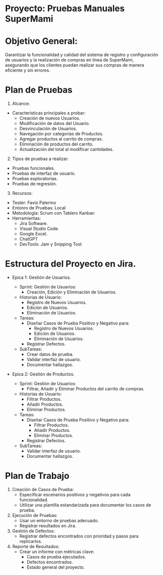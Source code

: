 # Proyecto: Pruebas Manuales SuperMami

# Objetivo General: 
Garantizar la funcionalidad y calidad del sistema de registro y configuración de usuarios y la realización de compras en línea de SuperMami, asegurando que los clientes puedan realizar sus compras de manera eficiente y sin errores.

# Plan de Pruebas
1. Alcance:
- Características principales a probar:  
    - Creación de nuevos Usuarios.
    - Modificación de datos del Usuario.
    - Desvinculación de Usuarios.
    - Navegación por categorías de Productos.
    - Agregar productos al carrito de compras.
    - Eliminación de productos del carrito.
    - Actualización del total al modificar cantidades.

2. Tipos de pruebas a realizar:
- Pruebas funcionales.
- Pruebas de interfaz de usuario.
- Pruebas exploratorias.
- Pruebas de regresión.

3. Recursos:
- Tester: Favio Palermo
- Entonro de Pruebas: Local
- Metodología: Scrum con Tablero Kanban
- Herramientas:
    - Jira Software.
    - Visual Studio Code.
    - Google Excel.
    - ChatGPT
    - DevTools: Jam y Snipping Tool


# Estructura del Proyecto en Jira.
* Epica 1: Gestión de Usuarios.
    * Sprint: Gestión de Usuarios: 
        - Creación, Edición y Eliminación de Usuarios.
    * Historias de Usuario:
        - Registro de Nuevos Usuarios.
        - Edición de Usuarios.
        - Eliminación de Usuarios.
    * Tareas:
        - Diseñar Casos de Prueba Positivo y Negativo para: 
            - Registro de Nuevos Usuarios.
            - Edición de Usuarios.
            - Eliminación de Usuarios.
        - Registrar Defectos.
    * SubTareas:
        - Crear datos de prueba.
        - Validar interfaz de usuario.
        - Documentar hallazgos.

* Epica 2: Gestión de Productos.
    * Sprint: Gestión de Usuarios: 
        - Filtrar, Añadir y Eliminar Productos del carrito de compras.
    * Historias de Usuario:
        - Filtrar Productos.
        - Añadir Productos.
        - Eliminar Productos.
    * Tareas:
        - Diseñar Casos de Prueba Positivo y Negativo para: 
            - Filtrar Productos.
            - Añadir Productos.
            - Eliminar Productos.
        - Registrar Defectos.
    * SubTareas:
        - Validar interfaz de usuario.
        - Documentar hallazgos.

# Plan de Trabajo
1. Creación de Casos de Prueba:
    - Especificar escenarios positivos y negativos para cada funcionalidad.
    - Utilizar una plantilla estandarizada para documentar los casos de prueba.
2. Ejecución de Pruebas:
    - Usar un entorno de pruebas adecuado.
    - Registrar resultados en Jira.
3. Gestión de Defectos:
    - Registrar defectos encontrados con prioridad y pasos para replicarlos.
4. Reporte de Resultados:
    - Crear un informe con métricas clave:
        * Casos de prueba ejecutados.
        * Defectos encontrados.
        * Estado general del proyecto.